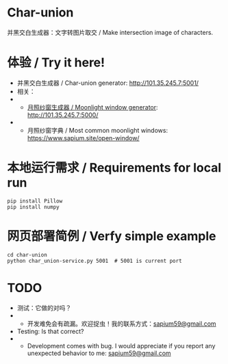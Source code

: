 # Char-union
并黑交白生成器：文字转图片取交 / Make intersection image of characters.

# 体验 / Try it here!
- 并黑交白生成器 / Char-union generator: http://101.35.245.7:5001/
- 相关：
- - [月照纱窗生成器 / Moonlight window generator](https://github.com/zhu-yuefeng/moonlight_window):      http://101.35.245.7:5000/
- - 月照纱窗字典   / Most common moonlight windows:   https://www.sapium.site/open-window/

# 本地运行需求 / Requirements for local run 
```
pip install Pillow
pip install numpy
```

# 网页部署简例 / Verfy simple example
```
cd char-union
python char_union-service.py 5001  # 5001 is current port
```


# TODO
- 测试：它做的对吗？
- - 开发难免会有疏漏。欢迎捉虫！我的联系方式：sapium59@gmail.com
- Testing: Is that correct?
- - Development comes with bug. I would appreciate if you report any unexpected behavior to me: sapium59@gmail.com
